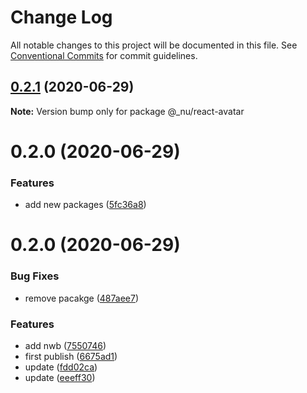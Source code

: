 # Change Log

All notable changes to this project will be documented in this file.
See [Conventional Commits](https://conventionalcommits.org) for commit guidelines.

## [0.2.1](https://github.com/nu-system/react-avatar/compare/@_nu/react-avatar@0.2.0...@_nu/react-avatar@0.2.1) (2020-06-29)

**Note:** Version bump only for package @_nu/react-avatar





# 0.2.0 (2020-06-29)


### Features

* add new packages ([5fc36a8](https://github.com/nu-system/react-avatar/commit/5fc36a83bfba9be335434f98abd211549864d5cd))





# 0.2.0 (2020-06-29)

### Bug Fixes

- remove pacakge ([487aee7](https://github.com/nu-system/react-avatar/commit/487aee74684b02bdedf54c3d20610488e19188ae))

### Features

- add nwb ([7550746](https://github.com/nu-system/react-avatar/commit/7550746cb6838165521f67729bf11d8f0885640f))
- first publish ([6675ad1](https://github.com/nu-system/react-avatar/commit/6675ad1be1df5b9b7e154f0c44636ae549f6ac5b))
- update ([fdd02ca](https://github.com/nu-system/react-avatar/commit/fdd02cab6b76550c94ed7c4b1472bec7d6878bed))
- update ([eeeff30](https://github.com/nu-system/react-avatar/commit/eeeff30e015bd171650439e85ccd71a0c3d8a797))
